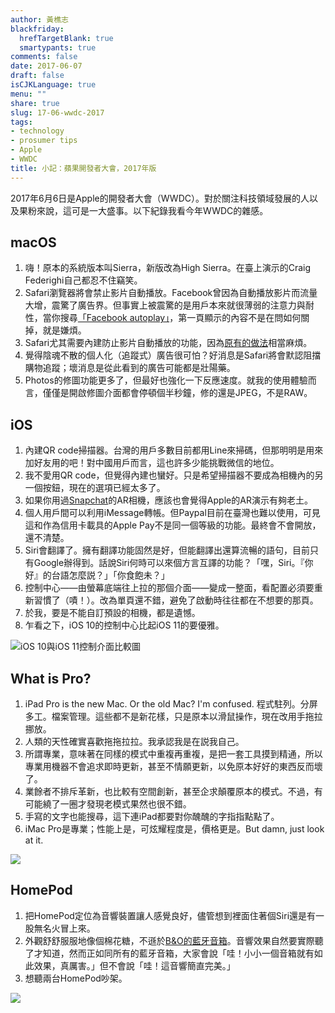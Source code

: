 ```yaml
---
author: 黃樵志
blackfriday:
  hrefTargetBlank: true
  smartypants: true
comments: false
date: 2017-06-07
draft: false
isCJKLanguage: true
menu: ""
share: true
slug: 17-06-wwdc-2017
tags:
- technology
- prosumer tips
- Apple
- WWDC
title: 小記：蘋果開發者大會，2017年版
---
```


2017年6月6日是Apple的開發者大會（WWDC）。對於關注科技領域發展的人以及果粉來說，這可是一大盛事。以下紀錄我看今年WWDC的雜感。

<!--more-->

## macOS

1. 嗨！原本的系統版本叫Sierra，新版改為High Sierra。在臺上演示的Craig Federighi自己都忍不住竊笑。
2. Safari瀏覽器將會禁止影片自動播放。Facebook曾因為自動播放影片而流量大增，震驚了廣告界。但事實上被震驚的是用戶本來就很薄弱的注意力與耐性，當你搜尋[「Facebook autoplay」](https://duckduckgo.com/?q=facebook+autoplay)，第一頁顯示的內容不是在問如何關掉，就是嫌煩。
3. Safari尤其需要內建防止影片自動播放的功能，因為[原有的做法](https://daringfireball.net/linked/2017/03/13/mcelhearn-autoplay)相當麻煩。
4. 覺得陰魂不散的個人化（追蹤式）廣告很可怕？好消息是Safari將會默認阻擋購物追蹤；壞消息是從此看到的廣告可能都是壯陽藥。
5. Photos的修圖功能更多了，但最好也強化一下反應速度。就我的使用體驗而言，僅僅是開啟修圖介面都會停頓個半秒鐘，修的還是JPEG，不是RAW。

## iOS

1. 內建QR code掃描器。台灣的用戶多數目前都用Line來掃碼，但那明明是用來加好友用的吧！對中國用戶而言，這也許多少能挑戰微信的地位。
2. 我不愛用QR code，但覺得內建也蠻好。只是希望掃描器不要成為相機內的另一個按鈕，現在的選項已經太多了。
3. 如果你用過[Snapchat](https://www.snapchat.com)的AR相機，應該也會覺得Apple的AR演示有夠老土。
4. 個人用戶間可以利用iMessage轉帳。但Paypal目前在臺灣也難以使用，可見這和作為信用卡載具的Apple Pay不是同一個等級的功能。最終會不會開放，還不清楚。
5. Siri會翻譯了。擁有翻譯功能固然是好，但能翻譯出還算流暢的語句，目前只有Google辦得到。話說Siri何時可以來個方言互譯的功能？「嘿，Siri。『你好』的台語怎麼説？」「你食飽未？」 
6. 控制中心——由螢幕底端往上拉的那個介面——變成一整面，看配置必須要重新習慣了（嘖！）。改為單頁還不錯，避免了啟動時往往都在不想要的那頁。
7. 於我，要是不能自訂預設的相機，都是遺憾。
8. 乍看之下，iOS 10的控制中心比起iOS 11的要優雅。

![iOS 10與iOS 11控制介面比較圖](https://eternallogger.com/images/2017/17-06-control-center-comparison.png)

## What is Pro?

1. iPad Pro is the new Mac. Or the old Mac? I'm confused. 程式駐列。分屏多工。檔案管理。這些都不是新花樣，只是原本以滑鼠操作，現在改用手拖拉挪放。
3. 人類的天性確實喜歡拖拖拉拉。我承認我是在説我自己。
4. 所謂專業，意味著在同樣的模式中重複再重複，是把一套工具摸到精通，所以專業用機器不會追求即時更新，甚至不情願更新，以免原本好好的東西反而壞了。
5. 業餘者不排斥革新，也比較有空間創新，甚至企求顛覆原本的模式。不過，有可能繞了一圈才發現老模式果然也很不錯。
6. 手寫的文字也能搜尋，這下連iPad都要對你醜醜的字指指點點了。
7. iMac Pro是專業；性能上是，可炫耀程度是，價格更是。But damn, just look at it.

![](https://eternallogger.com/images/2017/17-06-imac-pro-accessories.png)

## HomePod

1. 把HomePod定位為音響裝置讓人感覺良好，儘管想到裡面住著個Siri還是有一股無名火冒上來。
2. 外觀舒舒服服地像個棉花糖，不遜於[B&O的藍牙音箱](https://www.beoplay.com/products/beolit17)。音響效果自然要實際聽了才知道，然而正如同所有的藍牙音箱，大家會說「哇！小小一個音箱就有如此效果，真厲害。」但不會說「哇！這音響簡直完美。」
3. 想聽兩台HomePod吵架。

![](https://eternallogger.com/images/2017/17-06-homepod.png)